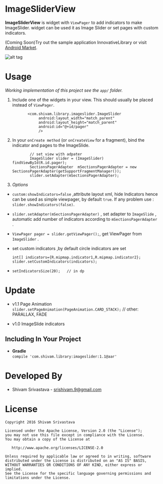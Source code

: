 ImageSliderView
===============
**ImageSliderView** is widget with `ViewPager` to add indicators to make ImageSlider. widget can be used it as Image Slider or set pages with custom indicators.

(Coming Soon)Try out the sample application InnovativeLibrary or visit [Android Market](https://play.google.com/store/apps/dev?id=6632338653706851847&hl=en).

![alt tag](https://github.com/theshivamlko/ImageSliderViewExample/blob/master/SlideShow.gif)


Usage
=====

*Working implementation of this project see the `app/` folder.*

  1.    Include one of the widgets in your view. This should usually be placed instead of `ViewPager`.
        
               
                   <com.shivam.library.imageslider.ImageSlider
                        android:layout_width="match_parent"
                        android:layout_height="match_parent"
                        android:id="@+id/pager"
                        /> 

  2.    In your `onCreate method` (or `onCreateView` for a fragment), bind the indicator and pages to the ImageSlide.
                
                    // set view with adpater
                    ImageSlider slider = (ImageSlider) findViewById(R.id.pager);
                    SectionsPagerAdapter  mSectionsPagerAdapter = new SectionsPagerAdapter(getSupportFragmentManager());
                    slider.setAdapter(mSectionsPagerAdapter);

  3.    *Options*
        
- `custom:showIndicators=false` ,attribute layout xml, hide Indicators hence can be used as simple viewpager,
        by default  `true`. If any problem use :  `slider.showIndicators(false)`.
                
- `slider.setAdapter(mSectionsPagerAdapter)` , set adapter to `ImageSlide` , 
        automatic add number of indicators according to `mSectionsPagerAdapter` .
                
- ` ViewPager pager = slider.getViewPager(); `, get ViewPager from `ImageSlider` .
                
- set custom indicators ,by default circle indicators are set
   ```
   int[] indicators={R.mipmap.indicator1,R.mipmap.indicator2};
   slider.setCustomIndicators(indicators);

   ```
   
- ` setIndicatorsSize(20);   // in dp `

Update
======

- v1.1 Page Animation
    `slider.setPageAnimation(PageAnimation.CARD_STACK);`   // other: PARALLAX, FADE

- v1.0 ImageSlide indicators

Including In Your Project
-------------------------

- **Gradle**  
  `compile 'com.shivam.library:imageslider:1.1@aar'`

Developed By
============

- Shivam Srivastava - <srishivam.9@gmail.com>

License
=======

    Copyright 2016 Shivam Srivastava

    Licensed under the Apache License, Version 2.0 (the "License");
    you may not use this file except in compliance with the License.
    You may obtain a copy of the License at

       http://www.apache.org/licenses/LICENSE-2.0

    Unless required by applicable law or agreed to in writing, software
    distributed under the License is distributed on an "AS IS" BASIS,
    WITHOUT WARRANTIES OR CONDITIONS OF ANY KIND, either express or implied.
    See the License for the specific language governing permissions and
    limitations under the License.
